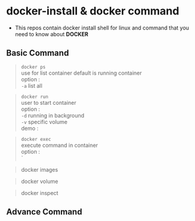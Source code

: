 docker-install & docker command
============

- This repos contain docker install shell for linux and command that you need to know about **DOCKER**

Basic Command
------------
> `docker ps` \
> use for list container default is running container \
> option : \
> `-a` list all 

> `docker run` \
> user to start container \
> option : \
> `-d` running in background \
> `-v` specific volume \
> demo : 

> `docker exec` \
> execute command in container \
> option : \
> `

> docker images

> docker volume

> docker inspect

Advance Command
------------
